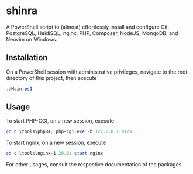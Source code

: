 # shinra
A PowerShell script to (almost) effortlessly install and configure Git, PostgreSQL, HeidiSQL, nginx, PHP, Composer, NodeJS, MongoDB, and Neovim on Windows.

## Installation
On a PowerShell session with administrative privileges, navigate to the root directory of this project, then execute
```powershell
./Main.ps1
```

## Usage
To start PHP-CGI, on a new session, execute
```powershell
cd c:\tools\php84; php-cgi.exe -b 127.0.0.1:9123
```

To start nginx, on a new session, execute
```powershell
cd c:\tools\nginx-1.29.0; start nginx
```

For other usages, consult the respective documentation of the packages.
